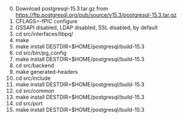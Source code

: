 0.  Download postgresql-15.3.tar.gz from https://ftp.postgresql.org/pub/source/v15.3/postgresql-15.3.tar.gz
1.  CFLAGS=-fPIC configure
2.  GSSAPI disabled, LDAP disabled, SSL disabled, by default
3.  cd src/interfaces/libpq/
4.  make
5.  make install DESTDIR=$HOME/postgresql/build-15.3
6.  cd src/bin/pg_config
7.  make install DESTDIR=$HOME/postgresql/build-15.3
8.  cd src/backend
9.  make generated-headers
10. cd src/include
11. make install DESTDIR=$HOME/postgresql/build-15.3
12. cd src/common
13. make install DESTDIR=$HOME/postgresql/build-15.3
14. cd src/port
15. make install DESTDIR=$HOME/postgresql/build-15.3
